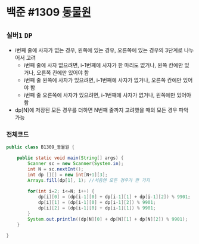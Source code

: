 # 백준 #1309 [동물원](https://www.acmicpc.net/problem/1309)
`실버1` `DP`
---
- i번째 줄에 사자가 없는 경우, 왼쪽에 있는 경우, 오른쪽에 있는 경우의 3단계로 나누어서 고려
    - i번째 줄에 사자 없으려면, i-1번째에 사자가 한 마리도 없거나, 왼쪽 칸에만 있거나, 오른쪽 칸에만 있어야 함
    - i번째 줄 왼쪽에 사자가 있으려면, i-1번째에 사자가 없거나, 오른쪽 칸에만 있어야 함
    - i번째 줄 오른쪽에 사자가 있으려면, i-1번째에 사자가 없거나, 왼쪽에만 있어야 함
- dp[N]에 저장된 모든 경우를 더하면 N번째 줄까지 고려했을 때의 모든 경우 파악 가능

### 전체코드
```java
public class B1309_동물원 {

	public static void main(String[] args) {
		Scanner sc = new Scanner(System.in);
		int N = sc.nextInt();
		int dp [][] = new int[N+1][3];
		Arrays.fill(dp[1], 1); //처음엔 모든 경우가 한 가지
		
		for(int i=2; i<=N; i++) {
			dp[i][0] = (dp[i-1][0] + dp[i-1][1] + dp[i-1][2]) % 9901;
			dp[i][1] = (dp[i-1][0] + dp[i-1][2]) % 9901;
			dp[i][2] = (dp[i-1][0] + dp[i-1][1]) % 9901;
		}
		System.out.println((dp[N][0] + dp[N][1] + dp[N][2]) % 9901);
	}

}

```
